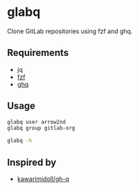 # glabq

Clone GitLab repositories using fzf and ghq.

## Requirements

- jq
- [fzf](https://github.com/junegunn/fzf)
- [ghq](https://github.com/x-motemen/ghq)

## Usage

```sh
glabq user arrow2nd
glabq group gitlab-org

glabq -h
```

## Inspired by

- [kawarimidoll/gh-q](https://github.com/kawarimidoll/gh-q)
